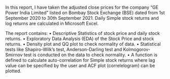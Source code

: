In this report, I have taken the adjusted close prices for the company “GE Power India Limited” listed on Bombay Stock Exchange (BSE) dated from 1st September 2020 to 30th September 2021. Daily Simple stock returns and log returns are calculated in Microsoft Excel.

The report contains: • Descriptive Statistics of stock price and daily stock returns. • Exploratory Data Analysis (EDA) of the Stock Price and stock returns. • Density plot and QQ plot to check normality of data. • Statistical tests like Shapiro-Wilk’s test, Anderson-Darling test and Kolmogorov-Smirnov test is conducted on the data to check normality. • A function is defined to calculate auto-correlation for Simple stock returns where lag value can be specified by the user and ACF plot (correlelogram) can be plotted.
